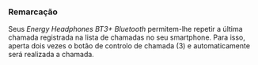 ### Remarcação

Seus *Energy Headphones BT3+ Bluetooth* permitem-lhe repetir a última chamada registrada na lista de chamadas no seu smartphone. Para isso, aperta dois vezes o botão de controlo de chamada (3) e automaticamente será realizada a chamada.
